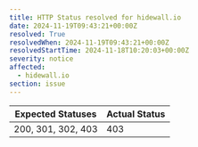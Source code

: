 ```yaml
---
title: HTTP Status resolved for hidewall.io
date: 2024-11-19T09:43:21+00:00Z
resolved: True
resolvedWhen: 2024-11-19T09:43:21+00:00Z
resolvedStartTime: 2024-11-18T10:20:03+00:00Z
severity: notice
affected:
  - hidewall.io
section: issue
---
```


| Expected Statuses | Actual Status  |
|-------------------|----------------|
| 200, 301, 302, 403 | 403 |

